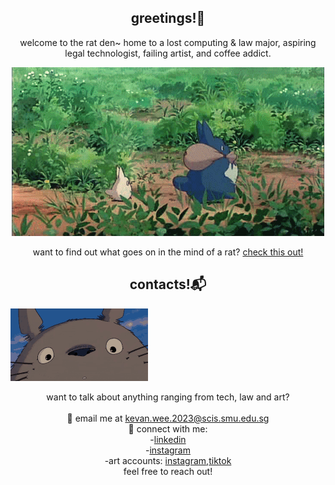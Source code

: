 <h2 align="center">greetings!🐀</h2>

<p align="center">
  welcome to the rat den~ home to a lost computing & law major, aspiring legal technologist, failing artist, and coffee addict.
</p>

<div align="center">
  <img src="./readme/totoro.gif"></img>
</div>

<p align="center">
    want to find out what goes on in the mind of a rat? <a href="https://kevanweeportfolio.vercel.app/">check this out!</a>
</p>

<h2 align="center">contacts!📬</h2>
<img src="./readme/totorosmile.gif"></img>
<p align="center">
  want to talk about anything ranging from tech, law and art?
  <br>
  <br>
  📧 email me at <a href="kevan.wee.2023@scis.smu.edu.sg">kevan.wee.2023@scis.smu.edu.sg</a>
  <br>
  🔗 connect with me:
  <br>
  -<a href="https://www.linkedin.com/in/kevanwee/">linkedin</a>
  <br>
  -<a href="https://www.instagram.com/kwjw30/">instagram</a>
  <br>
  -art accounts: <a href="https://www.instagram.com/van.fullofkebabs/">instagram</a>,<a href="https://www.tiktok.com/@seofon30">tiktok</a>
  <br>
  feel free to reach out!
</p>

